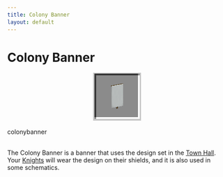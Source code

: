 ```yaml
---
title: Colony Banner
layout: default
---
```

# Colony Banner

<div class="infobox box text-center">
    <p style="text-align:center;"><img src="../../assets/images/items/colonybanner.png" alt="Colony Banner"></p>
    <recipe>colonybanner</recipe>
</div>

<br>

The Colony Banner is a banner that uses the design set in the [Town Hall](../../source/buildings/townhall). Your [Knights](../../source/workers/guard) will wear the design on their shields, and it is also used in some schematics.
<br>
